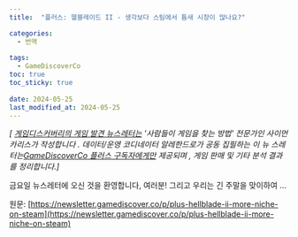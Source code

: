 ```yaml
---
title:  "플러스: 헬블레이드 II - 생각보다 스팀에서 틈새 시장이 많나요?"

categories:
  - 번역
  
tags:
  - GameDiscoverCo
toc: true
toc_sticky: true
 
date: 2024-05-25
last_modified_at: 2024-05-25
---
```

_\[ [게임디스커버리의 게임 발견 뉴스레터는](https://www.gamediscover.co/) '사람들이 게임을 찾는 방법' 전문가인 사이먼 카리스가 작성합니다 . 데이터/운영 코디네이터 알레한드로가 공동 집필하는 이 뉴 스레터는[GameDiscoverCo 플러스 구독자에게만](https://newsletter.gamediscover.co/subscribe) 제공되며 , 게임 판매 및 기타 분석 결과를 정리합니다.\]_

금요일 뉴스레터에 오신 것을 환영합니다, 여러분! 그리고 우리는 긴 주말을 맞이하여 ...

원문: [https://newsletter.gamediscover.co/p/plus-hellblade-ii-more-niche-on-steam](https://newsletter.gamediscover.co/p/plus-hellblade-ii-more-niche-on-steam)